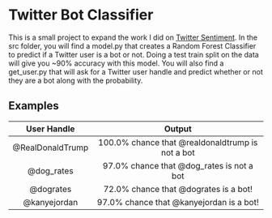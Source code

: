 # Twitter Bot Classifier

This is a small project to expand the work I did on [Twitter Sentiment](https://github.com/tyleratk/twitter-sentiment). In the src folder, you will find a model.py that creates a Random Forest Classifier to predict if a Twitter user is a bot or not. Doing a test train split on the data will give you ~90% accuracy with this model. You will also find a get_user.py that will ask for a Twitter user handle and predict whether or not they are a bot along with the probability.

## Examples

| User Handle         | Output     |
| :-----------------: | :--------: |
| @RealDonaldTrump    | 100.0% chance that @realdonaldtrump is not a bot   |
| @dog_rates          | 97.0% chance that @dog_rates is not a bot          |
| @dogrates           | 72.0% chance that @dogrates is a bot!              |
| @kanyejordan        | 97.0% chance that @kanyejordan is a bot!           |